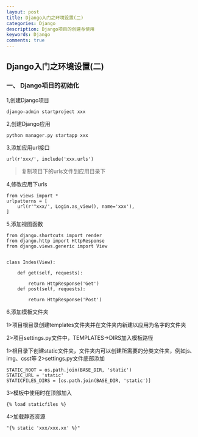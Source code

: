 ```yaml
---
layout: post
title: Django入门之环境设置(二)
categories: Django
description: Django项目的创建与使用
keywords: Django
comments: true
---
```



## Django入门之环境设置(二)

### 一、 Django项目的初始化

1,创建Django项目

```
django-admin startproject xxx
```

2,创建Django应用

```
python manager.py startapp xxx
```

3,添加应用url接口

```
url(r'xxx/', include('xxx.urls')
```

> 复制项目下的urls文件到应用目录下

4,修改应用下urls

```
from views import *
urlpatterns = [
    url(r'^xxx/', Login.as_view(), name='xxx'),
]
```

5,添加视图函数

```
from django.shortcuts import render
from django.http import HttpResponse
from django.views.generic import View


class Indes(View):

    def get(self, requests):

        return HttpResponse('Get')
    def post(self, requests):

        return HttpResponse('Post')
```

6,添加模板文件夹

1>项目根目录创建templates文件夹并在文件夹内新建以应用为名字的文件夹

2>项目settings.py文件中，TEMPLATES->DIRS加入模板路径

1>根目录下创建static文件夹，文件夹内可以创建所需要的分类文件夹，例如js、img、csst等
2>settings.py文件底部添加
```
STATIC_ROOT = os.path.join(BASE_DIR, 'static')
STATIC_URL = 'static'
STATICFILES_DIRS = [os.path.join(BASE_DIR, 'static')]
```
3>模板中使用时在顶部加入
```
{% load staticfiles %}
```
4>加载静态资源
```
"{% static 'xxx/xxx.xx' %}"
```



